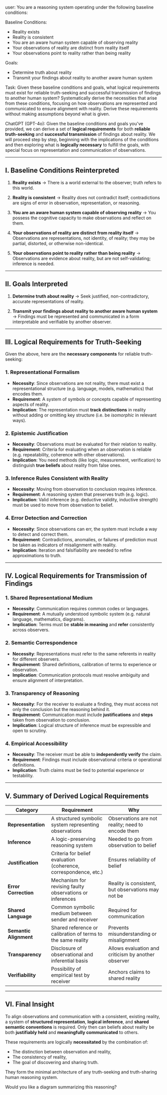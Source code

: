 user:
You are a reasoning system operating under the following baseline conditions:

Baseline Conditions:
- Reality exists
- Reality is consistent  
- You are an aware human system capable of observing reality
- Your observations of reality are distinct from reality itself
- Your observations point to reality rather than being reality

Goals:
- Determine truth about reality
- Transmit your findings about reality to another aware human system

Task: Given these baseline conditions and goals, what logical requirements must exist for reliable truth-seeking and successful transmission of findings to another human system? Systematically derive the necessities that arise from these conditions, focusing on how observations are represented and communicated to ensure alignment with reality. Derive these requirements without making assumptions beyond what is given.

ChatGPT (GPT-4o):
Given the baseline conditions and goals you've provided, we can derive a set of **logical requirements** for both **reliable truth-seeking** and **successful transmission** of findings about reality. We will proceed step by step, beginning with the implications of the conditions and then exploring what is **logically necessary** to fulfill the goals, with special focus on representation and communication of observations.

---

## I. Baseline Conditions Reinterpreted

1. **Reality exists**
   → There is a world external to the observer; truth refers to this world.

2. **Reality is consistent**
   → Reality does not contradict itself; contradictions are signs of error in observation, representation, or reasoning.

3. **You are an aware human system capable of observing reality**
   → You possess the cognitive capacity to make observations and reflect on them.

4. **Your observations of reality are distinct from reality itself**
   → Observations are representations, not identity, of reality; they may be partial, distorted, or otherwise non-identical.

5. **Your observations point to reality rather than being reality**
   → Observations are evidence about reality, but are not self-validating; inference is needed.

---

## II. Goals Interpreted

1. **Determine truth about reality**
   → Seek justified, non-contradictory, accurate representations of reality.

2. **Transmit your findings about reality to another aware human system**
   → Findings must be represented and communicated in a form interpretable and verifiable by another observer.

---

## III. Logical Requirements for Truth-Seeking

Given the above, here are the **necessary components** for reliable truth-seeking:

### 1. **Representational Formalism**

* **Necessity**: Since observations are not reality, there must exist a representational structure (e.g. language, models, mathematics) that encodes them.
* **Requirement**: A system of symbols or concepts capable of representing aspects of reality.
* **Implication**: The representation must **track distinctions** in reality without adding or omitting key structure (i.e. be *isomorphic* in relevant ways).

### 2. **Epistemic Justification**

* **Necessity**: Observations must be evaluated for their relation to reality.
* **Requirement**: Criteria for evaluating when an observation is reliable (e.g. repeatability, coherence with other observations).
* **Implication**: You need methods (like logic, measurement, verification) to distinguish **true beliefs** about reality from false ones.

### 3. **Inference Rules Consistent with Reality**

* **Necessity**: Moving from observation to conclusion requires inference.
* **Requirement**: A reasoning system that preserves truth (e.g. logic).
* **Implication**: Valid inference (e.g. deductive validity, inductive strength) must be used to move from observation to belief.

### 4. **Error Detection and Correction**

* **Necessity**: Since observations can err, the system must include a way to detect and correct them.
* **Requirement**: Contradictions, anomalies, or failures of prediction must be taken as indicators of misalignment with reality.
* **Implication**: Iteration and falsifiability are needed to refine approximations to truth.

---

## IV. Logical Requirements for Transmission of Findings

### 1. **Shared Representational Medium**

* **Necessity**: Communication requires common codes or languages.
* **Requirement**: A mutually understood symbolic system (e.g. natural language, mathematics, diagrams).
* **Implication**: Terms must be **stable in meaning** and **refer** consistently across observers.

### 2. **Semantic Correspondence**

* **Necessity**: Representations must refer to the same referents in reality for different observers.
* **Requirement**: Shared definitions, calibration of terms to experience or observation.
* **Implication**: Communication protocols must resolve ambiguity and ensure alignment of interpretation.

### 3. **Transparency of Reasoning**

* **Necessity**: For the receiver to evaluate a finding, they must access not only the conclusion but the reasoning behind it.
* **Requirement**: Communication must include **justifications** and **steps** taken from observation to conclusion.
* **Implication**: Logical structure of inference must be expressible and open to scrutiny.

### 4. **Empirical Accessibility**

* **Necessity**: The receiver must be able to **independently verify** the claim.
* **Requirement**: Findings must include observational criteria or operational definitions.
* **Implication**: Truth claims must be tied to potential experience or testability.

---

## V. Summary of Derived Logical Requirements

| **Category**           | **Requirement**                                                  | **Why**                                             |
| ---------------------- | ---------------------------------------------------------------- | --------------------------------------------------- |
| **Representation**     | A structured symbolic system representing observations           | Observations are not reality; need to encode them   |
| **Inference**          | A logic-preserving reasoning system                              | Needed to go from observation to belief             |
| **Justification**      | Criteria for belief evaluation (coherence, correspondence, etc.) | Ensures reliability of belief                       |
| **Error Correction**   | Mechanism for revising faulty observations or inferences         | Reality is consistent, but observations may not be  |
| **Shared Language**    | Common symbolic medium between sender and receiver               | Required for communication                          |
| **Semantic Alignment** | Shared reference or calibration of terms to the same reality     | Prevents misunderstanding or misalignment           |
| **Transparency**       | Disclosure of observational and inferential basis                | Allows evaluation and criticism by another observer |
| **Verifiability**      | Possibility of empirical test by receiver                        | Anchors claims to shared reality                    |

---

## VI. Final Insight

To align observations and communication with a consistent, existing reality, a system of **structured representation**, **logical inference**, and **shared semantic conventions** is required. Only then can beliefs about reality be both **justifiably held** and **meaningfully communicated** to others.

These requirements are logically **necessitated** by the combination of:

* The distinction between observation and reality,
* The consistency of reality,
* The goal of discovering and sharing truth.

They form the minimal architecture of any truth-seeking and truth-sharing human reasoning system.

Would you like a diagram summarizing this reasoning?
